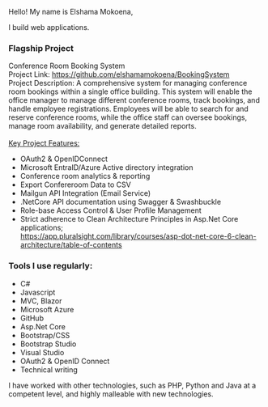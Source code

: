 
Hello! My name is Elshama Mokoena, 

I build web applications.


### Flagship Project
Conference Room Booking System\
Project Link: <https://github.com/elshamamokoena/BookingSystem>\
Project Description: A comprehensive system for managing conference room bookings within a 
single office building. This system will enable the office manager to manage different 
conference rooms, track bookings, and handle employee registrations. Employees will 
be able to search for and reserve conference rooms, while the office staff can oversee 
bookings, manage room availability, and generate detailed reports.\
\
<u>Key Project Features:</u>
- OAuth2 & OpenIDConnect
- Microsoft EntraID/Azure Active directory integration
- Conference room analytics & reporting
- Export Confereroom Data to CSV
- Mailgun API Integration (Email Service)
- .NetCore API documentation using Swagger & Swashbuckle
- Role-base Access Control & User Profile Management
- Strict adherence to Clean Architecture Principles in Asp.Net Core applications;\
  <https://app.pluralsight.com/library/courses/asp-dot-net-core-6-clean-architecture/table-of-contents>
     
### Tools I use regularly:
  - C# 
  - Javascript 
  - MVC, Blazor 
  - Microsoft Azure 
  - GitHub 
  - Asp.Net Core 
  - Bootstrap/CSS
  - Bootstrap Studio
  - Visual Studio
  - OAuth2 & OpenID Connect 
  - Technical writing

I have worked with other technologies, such as PHP, Python and Java at a competent level, and highly malleable with new technologies.
